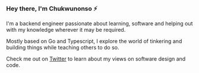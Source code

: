 ### Hey there, I'm Chukwunonso ⚡

I'm a backend engineer passionate about learning, software and helping out with my knowledge wherever it may be required.

Mostly based on Go and Typescript, I explore the world of tinkering and building things while teaching others to do so.

Check me out on [Twitter](https://www.twitter.com/nonsokanu) to learn about my views on software design and code.
